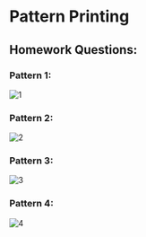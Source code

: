 # Pattern Printing
## Homework Questions:

### Pattern 1:
![1](https://github.com/ArhanBytes/Rohit-Negi-CPP-DSA-Course/assets/153920711/7ce83da0-f34a-48cb-b38e-b51f77d22543)
### Pattern 2:
![2](https://github.com/ArhanBytes/Rohit-Negi-CPP-DSA-Course/assets/153920711/3a6fceeb-0d67-4ca7-8d0b-f10d86e189ea)
### Pattern 3:
![3](https://github.com/ArhanBytes/Rohit-Negi-CPP-DSA-Course/assets/153920711/89f29273-c1bc-4549-977a-6f6a515390d3)
### Pattern 4:
![4](https://github.com/ArhanBytes/Rohit-Negi-CPP-DSA-Course/assets/153920711/87ad7c8f-aadd-4c65-bca9-d9731492b32a)

